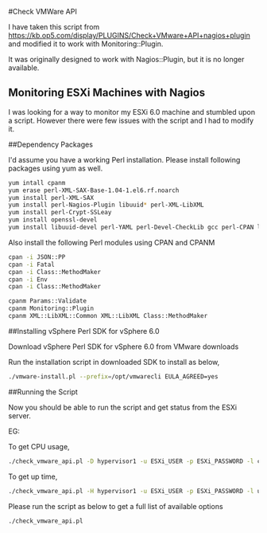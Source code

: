 #Check VMWare API

I have taken this script from https://kb.op5.com/display/PLUGINS/Check+VMware+API+nagios+plugin and modified it to work with Monitoring::Plugin.

It was originally designed to work with Nagios::Plugin, but it is no longer available.

## Monitoring ESXi Machines with Nagios

I was looking for a way to monitor my ESXi 6.0 machine and stumbled upon a script. However there were few issues with the script and I had to modify it.

##Dependency Packages

I'd assume you have a working Perl installation. Please install following packages using yum as well.

```bash
yum intall cpanm
yum erase perl-XML-SAX-Base-1.04-1.el6.rf.noarch
yum install perl-XML-SAX
yum install perl-Nagios-Plugin libuuid* perl-XML-LibXML
yum install perl-Crypt-SSLeay
yum install openssl-devel
yum install libuuid-devel perl-YAML perl-Devel-CheckLib gcc perl-CPAN libxml2-devel.x86_64
```

Also install the following Perl modules using CPAN and CPANM

```bash
cpan -i JSON::PP
cpan -i Fatal
cpan -i Class::MethodMaker
cpan -i Env
cpan -i Class::MethodMaker

cpanm Params::Validate
cpanm Monitoring::Plugin
cpanm XML::LibXML::Common XML::LibXML Class::MethodMaker
``` 

##Installing vSphere Perl SDK for vSphere 6.0

Download vSphere Perl SDK for vSphere 6.0 from VMware downloads

Run the installation script in downloaded SDK to install as below,

```bash
./vmware-install.pl --prefix=/opt/vmwarecli EULA_AGREED=yes
 ```
 
##Running the Script

Now you should be able to run the script and get status from the ESXi server.

EG:

To get CPU usage,

```bash
./check_vmware_api.pl -D hypervisor1 -u ESXi_USER -p ESXi_PASSWORD -l cpu -s useage -w 92 -c 98
```

To get up time,

```bash
./check_vmware_api.pl -H hypervisor1 -u ESXi_USER -p ESXi_PASSWORD -l uptime
```

Please run the script as below to get a full list of available options

```bash
./check_vmware_api.pl
```
